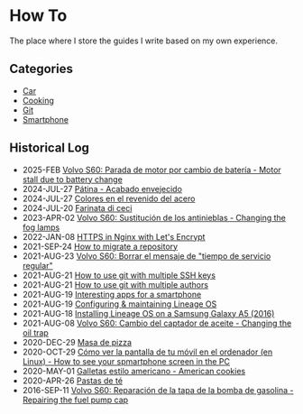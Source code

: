 # How To

The place where I store the guides I write based on my own experience.


## Categories
* [Car](car/README.md)
* [Cooking](cooking/README.md)
* [Git](git/README.md)
* [Smartphone](smartphone/README.md)


## Historical Log
* 2025-FEB [Volvo S60: Parada de motor por cambio de batería - Motor stall due to battery change](parada_motor_bateria/README.md)
* 2024-JUL-27 [Pátina - Acabado envejecido](forja/patina/README.md)
* 2024-JUL-27 [Colores en el revenido del acero](forja/revenido/README.md)
* 2024-JUL-20 [Farinata di ceci](cooking/farinata_di_ceci/README.md)
* 2023-APR-02 [Volvo S60: Sustitución de los antinieblas - Changing the fog lamps](car/antinieblas/README.md)
* 2022-JAN-08 [HTTPS in Nginx with Let's Encrypt](systems/https-lets_encrypt/README.md)
* 2021-SEP-24 [How to migrate a repository](git/migration/README.md)
* 2021-AUG-23 [Volvo S60: Borrar el mensaje de "tiempo de servicio regular"](car/reiniciar_tiempo_revision/README.md)
* 2021-AUG-21 [How to use git with multiple SSH keys](git/multi_ssh_keys/README.md) 
* 2021-AUG-21 [How to use git with multiple authors](git/multi_author/README.md) 
* 2021-AUG-19 [Interesting apps for a smartphone](smartphone/apps/README.md) 
* 2021-AUG-19 [Configuring & maintaining Lineage OS](smartphone/maintenance/README.md) 
* 2021-AUG-18 [Installing Lineage OS on a Samsung Galaxy A5 (2016)](smartphone/custom_os/README.md) 
* 2021-AUG-08 [Volvo S60: Cambio del captador de aceite - Changing the oil trap](car/captador_aceite/README.md) 
* 2020-DEC-29 [Masa de pizza](cooking/masa_pizza/README.md)
* 2020-OCT-29 [Cómo ver la pantalla de tu móvil en el ordenador (en Linux) - How to see your spmartphone screen in the PC](smartphone/mobile_screen_2_PC/README.md)
* 2020-MAY-01 [Galletas estilo americano - American cookies](cooking/galletas_estilo_americano/README.md)
* 2020-APR-26 [Pastas de té ](cooking/pastas_te/README.md)
* 2016-SEP-11 [Volvo S60: Reparación de la tapa de la bomba de gasolina - Repairing the fuel pump cap](car/reparacion_tapa_bomba_gasolina/README.md)
